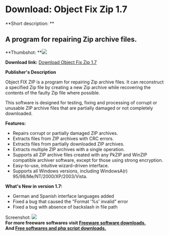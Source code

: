 # Download: Object Fix Zip 1.7

**Short description: **

## A program for repairing Zip archive files.

  
**Thumbshot: **![](http://www.freewarefiles.com/screenshot/objectfixzip_md.gif)   
  
**Download link:** [Download Object Fix Zip 1.7](http://freesoftwares.boysofts.com/Object-Fix-Zip_program_29584.html)  
  

**Publisher's Description**  
  

Object FIX ZIP is a program for repairing Zip archive files. It can
reconstruct a specified Zip file by creating a new Zip archive while
recovering the contents of the faulty Zip file where possible.

This software is designed for testing, fixing and processing of corrupt or
unusable ZIP archive files that are partially damaged or not completely
downloaded.

**Features:**

  * Repairs corrupt or partially damaged ZIP archives. 
  * Extracts files from ZIP archives with CRC errors. 
  * Extracts files from partially downloaded ZIP archives. 
  * Extracts multiple ZIP archives with a single operation. 
  * Supports all ZIP archive files created with any PkZIP and WinZIP compatible archiver software, except for those using strong encryption. 
  * Easy-to-use, intuitive wizard-driven interface. 
  * Supports all Windows versions, including WindowsA(r) 95/98/Me/NT/2000/XP/2003/Vista. 

**What's New in version 1.7:**

  * German and Spanish interface languages added 
  * Fixed a bug that caused the "Format '%s' invalid" error 
  * Fixed a bug with absence of backslash in file path 

  
  
Screenshot: ![](http://www.freewarefiles.com/screenshot/objectfixzip.gif)  
**For more freeware softwares visit [Freeware software downloads.](http://freesoftwares.boysofts.com/)**   
**And [Free softwares and php script downloads.](http://www.boysofts.com/)**

